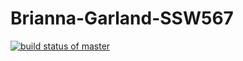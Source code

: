 # Brianna-Garland-SSW567

[![build status of master](https://travis-ci.com/github/BriannaPGarland/Brianna-Garland-SSW567.svg?branch=master)](https://travis-ci.com/github/BriannaPGarland/Brianna-Garland-SSW567)
